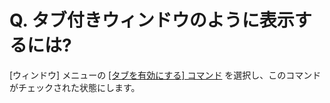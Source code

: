 # Q. タブ付きウィンドウのように表示するには?

\[ウィンドウ\] メニューの [\[タブを有効にする\] コマンド](../../cmd/window/window_combine) を選択し、このコマンドがチェックされた状態にします。
